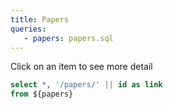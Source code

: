 ```yaml
---
title: Papers
queries:
   - papers: papers.sql
---
```


Click on an item to see more detail


```sql papers_with_link
select *, '/papers/' || id as link
from ${papers}
```

<DataTable data={papers_with_link} link=link/>
